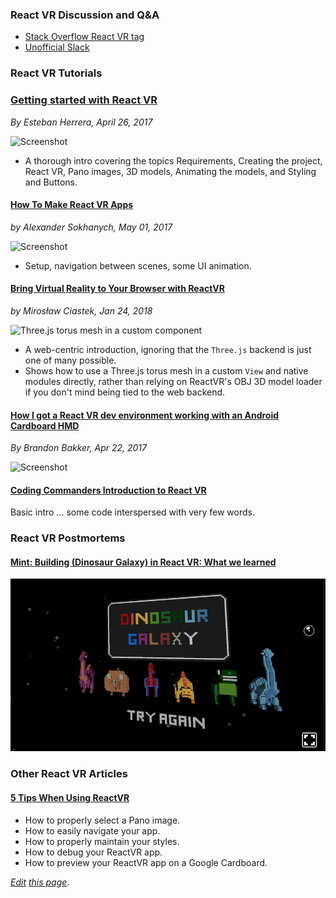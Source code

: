 
### React VR Discussion and Q&A

* [Stack Overflow React VR tag](https://stackoverflow.com/questions/tagged/react-vr)
* [Unofficial Slack](https://unofficialreactvr.slack.com/)

### React VR Tutorials

### [Getting started with React VR](https://www.pluralsight.com/guides/front-end-javascript/getting-started-with-react-vr)
*By Esteban Herrera, April 26, 2017*

![Screenshot](https://raw.githubusercontent.com/pluralsight/guides/master/images/79aea4e7-a53b-4cfa-ba54-a03dc527c004.gif)

*    A thorough intro covering the topics Requirements,
Creating the project, React VR, Pano images, 3D models, Animating the models, and Styling and Buttons.

#### [How To Make React VR Apps](https://dzone.com/articles/how-to-make-react-vr-apps)
*by Alexander Sokhanych, May 01, 2017*

![Screenshot](https://dzone.com/storage/temp/5042335-zoom.gif)

*    Setup, navigation between scenes, some UI animation.

#### [Bring Virtual Reality to Your Browser with ReactVR](https://medium.com/swinginc/bring-virtual-reality-to-your-browser-with-reactvr-fd9dc62aa8b1)
*by Mirosław Ciastek, Jan 24, 2018*

![Three.js torus mesh in a custom component](https://cdn-images-1.medium.com/max/1600/1*eOlg_Cswr_5b95Fb4d8vpg.png)

* A web-centric introduction, ignoring that the `Three.js` backend is just one of
many possible.
* Shows how to use a Three.js torus mesh in a custom `View` and native modules directly,
rather than relying on ReactVR's OBJ 3D model loader if you don't mind being tied to the
web backend.  

#### [How I got a React VR dev environment working with an Android Cardboard HMD](https://hackernoon.com/how-i-got-a-react-vr-dev-environment-working-with-an-android-cardboard-1fcaf00faebc)
*By Brandon Bakker, Apr 22, 2017*

![Screenshot](https://cdn-images-1.medium.com/max/1600/1*UCD_ch8JYAjxB1vm6wVH-w.png)

#### [Coding Commanders Introduction to React VR](http://www.codingcommanders.com/reactVRMain.php)
Basic intro ... some code interspersed with very few words.

### React VR Postmortems

#### [Mint: Building (Dinosaur Galaxy) in React VR: What we learned](https://medium.com/mint-digital/building-in-react-vr-what-we-learned-779a76dde74c)
![Completion Screenshot](https://github.com/ahcox/ahcox.com/raw/master/reactvr/dinosaur_galaxy.jpg)

### Other React VR Articles

#### [5 Tips When Using ReactVR](https://medium.com/@neo/5-tips-when-using-reactvr-890fff7c77f3)
* How to properly select a Pano image.
* How to easily navigate your app.
* How to properly maintain your styles.
* How to debug your ReactVR app.
* How to preview your ReactVR app on a Google Cardboard.



*[Edit](https://github.com/ahcox/ahcox.com/edit/master/reactvr/resources.md) [this page](http://ahcox.com/reactvr/)*.
